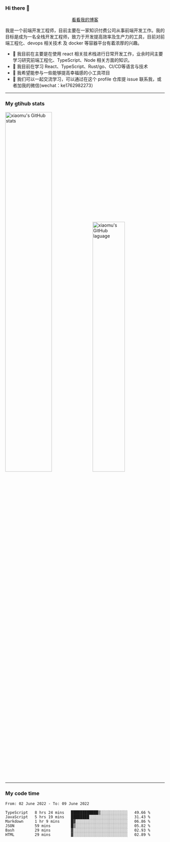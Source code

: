### Hi there 👋

<p align="center">
  <a href="https://real-jacket.github.io/">看看我的博客</a>
</p>

我是一个前端开发工程师，目前主要在一家知识付费公司从事前端开发工作。我的目标是成为一名全栈开发工程师，致力于开发提高效率及生产力的工具，目前对前端工程化、devops 相关技术 及 docker 等容器平台有着浓厚的兴趣。

- 🔭 我目前在主要是在使用 react 相关技术栈进行日常开发工作，业余时间主要学习研究前端工程化、TypeScript、Node 相关方面的知识。
- 🌱 我目前在学习 React、TypeScript、Rust/go、CI/CD等语言与技术
- 👯 我希望能参与一些能够提高幸福感的小工具项目
- 💬 我们可以一起交流学习，可以通过在这个 profile 仓库提 issue 联系我，或者加我的微信(wechat：ke1762982273）

***

### My gtihub stats

<a><img src="https://github-readme-stats.vercel.app/api?username=real-jacket" title="xiaomu's GitHub stats" alt="xiaomu's GitHub stats" style="width:54%;"/></a>
<a><img src="https://github-readme-stats.vercel.app/api/top-langs/?username=real-jacket&layout=compact" title="xiaomu's GitHub laguage" alt="xiaomu's GitHub laguage" style="width:45%;"/><a/>

***

### My code time

<!--START_SECTION:waka-->

```text
From: 02 June 2022 - To: 09 June 2022

TypeScript   8 hrs 24 mins   ████████████▒░░░░░░░░░░░░   49.66 %
JavaScript   5 hrs 19 mins   ████████░░░░░░░░░░░░░░░░░   31.43 %
Markdown     1 hr 9 mins     █▓░░░░░░░░░░░░░░░░░░░░░░░   06.86 %
JSON         59 mins         █▒░░░░░░░░░░░░░░░░░░░░░░░   05.82 %
Bash         29 mins         ▓░░░░░░░░░░░░░░░░░░░░░░░░   02.93 %
HTML         29 mins         ▓░░░░░░░░░░░░░░░░░░░░░░░░   02.89 %
```

<!--END_SECTION:waka-->
